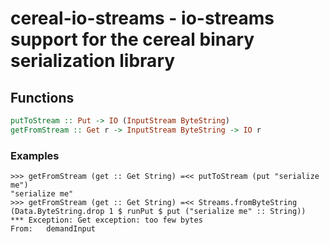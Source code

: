 # cereal-io-streams - io-streams support for the cereal binary serialization library

## Functions
```haskell
putToStream :: Put -> IO (InputStream ByteString)
getFromStream :: Get r -> InputStream ByteString -> IO r
```

### Examples

```
>>> getFromStream (get :: Get String) =<< putToStream (put "serialize me")
"serialize me"
>>> getFromStream (get :: Get String) =<< Streams.fromByteString (Data.ByteString.drop 1 $ runPut $ put ("serialize me" :: String))
*** Exception: Get exception: too few bytes
From:	demandInput
```
